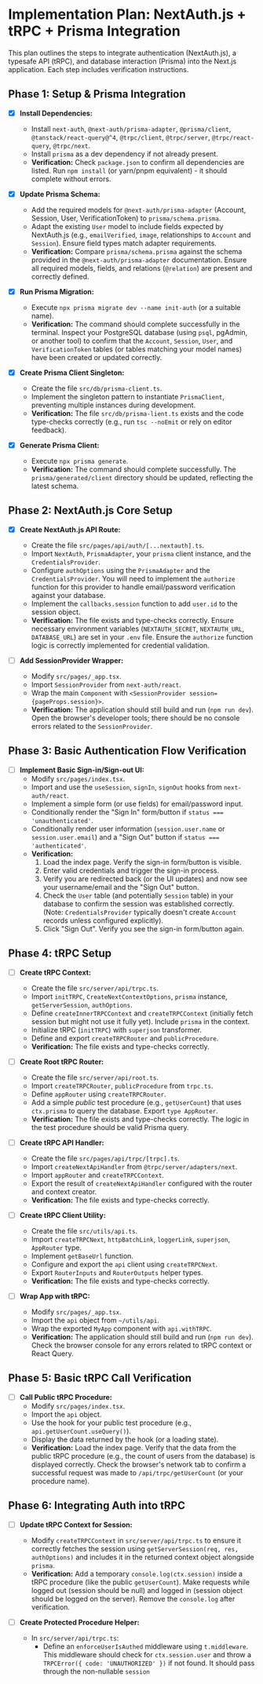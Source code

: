 # Implementation Plan: NextAuth.js + tRPC + Prisma Integration

This plan outlines the steps to integrate authentication (NextAuth.js), a typesafe API (tRPC), and database interaction (Prisma) into the Next.js application. Each step includes verification instructions.

## Phase 1: Setup & Prisma Integration

- [x] **Install Dependencies:**

  - Install `next-auth`, `@next-auth/prisma-adapter`, `@prisma/client`, `@tanstack/react-query@^4`, `@trpc/client`, `@trpc/server`, `@trpc/react-query`, `@trpc/next`.
  - Install `prisma` as a dev dependency if not already present.
  - **Verification:** Check `package.json` to confirm all dependencies are listed. Run `npm install` (or yarn/pnpm equivalent) - it should complete without errors.

- [x] **Update Prisma Schema:**

  - Add the required models for `@next-auth/prisma-adapter` (Account, Session, User, VerificationToken) to `prisma/schema.prisma`.
  - Adapt the existing `User` model to include fields expected by NextAuth.js (e.g., `emailVerified`, `image`, relationships to `Account` and `Session`). Ensure field types match adapter requirements.
  - **Verification:** Compare `prisma/schema.prisma` against the schema provided in the `@next-auth/prisma-adapter` documentation. Ensure all required models, fields, and relations (`@relation`) are present and correctly defined.

- [x] **Run Prisma Migration:**

  - Execute `npx prisma migrate dev --name init-auth` (or a suitable name).
  - **Verification:** The command should complete successfully in the terminal. Inspect your PostgreSQL database (using `psql`, pgAdmin, or another tool) to confirm that the `Account`, `Session`, `User`, and `VerificationToken` tables (or tables matching your model names) have been created or updated correctly.

- [x] **Create Prisma Client Singleton:**

  - Create the file `src/db/prisma-client.ts`.
  - Implement the singleton pattern to instantiate `PrismaClient`, preventing multiple instances during development.
  - **Verification:** The file `src/db/prisma-lient.ts` exists and the code type-checks correctly (e.g., run `tsc --noEmit` or rely on editor feedback).

- [x] **Generate Prisma Client:**
  - Execute `npx prisma generate`.
  - **Verification:** The command should complete successfully. The `prisma/generated/client` directory should be updated, reflecting the latest schema.

## Phase 2: NextAuth.js Core Setup

- [x] **Create NextAuth.js API Route:**

  - Create the file `src/pages/api/auth/[...nextauth].ts`.
  - Import `NextAuth`, `PrismaAdapter`, your `prisma` client instance, and the `CredentialsProvider`.
  - Configure `authOptions` using the `PrismaAdapter` and the `CredentialsProvider`. You will need to implement the `authorize` function for this provider to handle email/password verification against your database.
  - Implement the `callbacks.session` function to add `user.id` to the session object.
  - **Verification:** The file exists and type-checks correctly. Ensure necessary environment variables (`NEXTAUTH_SECRET`, `NEXTAUTH_URL`, `DATABASE_URL`) are set in your `.env` file. Ensure the `authorize` function logic is correctly implemented for credential validation.

- [ ] **Add SessionProvider Wrapper:**
  - Modify `src/pages/_app.tsx`.
  - Import `SessionProvider` from `next-auth/react`.
  - Wrap the main `Component` with `<SessionProvider session={pageProps.session}>`.
  - **Verification:** The application should still build and run (`npm run dev`). Open the browser's developer tools; there should be no console errors related to the `SessionProvider`.

## Phase 3: Basic Authentication Flow Verification

- [ ] **Implement Basic Sign-in/Sign-out UI:**
  - Modify `src/pages/index.tsx`.
  - Import and use the `useSession`, `signIn`, `signOut` hooks from `next-auth/react`.
  - Implement a simple form (or use fields) for email/password input.
  - Conditionally render the "Sign In" form/button if `status === 'unauthenticated'`.
  - Conditionally render user information (`session.user.name` or `session.user.email`) and a "Sign Out" button if `status === 'authenticated'`.
  - **Verification:**
    1. Load the index page. Verify the sign-in form/button is visible.
    2. Enter valid credentials and trigger the sign-in process.
    3. Verify you are redirected back (or the UI updates) and now see your username/email and the "Sign Out" button.
    4. Check the `User` table (and potentially `Session` table) in your database to confirm the session was established correctly. (Note: `CredentialsProvider` typically doesn't create `Account` records unless configured explicitly).
    5. Click "Sign Out". Verify you see the sign-in form/button again.

## Phase 4: tRPC Setup

- [ ] **Create tRPC Context:**

  - Create the file `src/server/api/trpc.ts`.
  - Import `initTRPC`, `CreateNextContextOptions`, `prisma` instance, `getServerSession`, `authOptions`.
  - Define `createInnerTRPCContext` and `createTRPCContext` (initially fetch session but might not use it fully yet). Include `prisma` in the context.
  - Initialize tRPC (`initTRPC`) with `superjson` transformer.
  - Define and export `createTRPCRouter` and `publicProcedure`.
  - **Verification:** The file exists and type-checks correctly.

- [ ] **Create Root tRPC Router:**

  - Create the file `src/server/api/root.ts`.
  - Import `createTRPCRouter`, `publicProcedure` from `trpc.ts`.
  - Define `appRouter` using `createTRPCRouter`.
  - Add a simple _public_ test procedure (e.g., `getUserCount`) that uses `ctx.prisma` to query the database. Export `type AppRouter`.
  - **Verification:** The file exists and type-checks correctly. The logic in the test procedure should be valid Prisma query.

- [ ] **Create tRPC API Handler:**

  - Create the file `src/pages/api/trpc/[trpc].ts`.
  - Import `createNextApiHandler` from `@trpc/server/adapters/next`.
  - Import `appRouter` and `createTRPCContext`.
  - Export the result of `createNextApiHandler` configured with the router and context creator.
  - **Verification:** The file exists and type-checks correctly.

- [ ] **Create tRPC Client Utility:**

  - Create the file `src/utils/api.ts`.
  - Import `createTRPCNext`, `httpBatchLink`, `loggerLink`, `superjson`, `AppRouter` type.
  - Implement `getBaseUrl` function.
  - Configure and export the `api` client using `createTRPCNext`.
  - Export `RouterInputs` and `RouterOutputs` helper types.
  - **Verification:** The file exists and type-checks correctly.

- [ ] **Wrap App with tRPC:**
  - Modify `src/pages/_app.tsx`.
  - Import the `api` object from `~/utils/api`.
  - Wrap the exported `MyApp` component with `api.withTRPC`.
  - **Verification:** The application should still build and run (`npm run dev`). Check the browser console for any errors related to tRPC context or React Query.

## Phase 5: Basic tRPC Call Verification

- [ ] **Call Public tRPC Procedure:**
  - Modify `src/pages/index.tsx`.
  - Import the `api` object.
  - Use the hook for your public test procedure (e.g., `api.getUserCount.useQuery()`).
  - Display the data returned by the hook (or a loading state).
  - **Verification:** Load the index page. Verify that the data from the public tRPC procedure (e.g., the count of users from the database) is displayed correctly. Check the browser's network tab to confirm a successful request was made to `/api/trpc/getUserCount` (or your procedure name).

## Phase 6: Integrating Auth into tRPC

- [ ] **Update tRPC Context for Session:**

  - Modify `createTRPCContext` in `src/server/api/trpc.ts` to ensure it correctly fetches the session using `getServerSession(req, res, authOptions)` and includes it in the returned context object alongside `prisma`.
  - **Verification:** Add a temporary `console.log(ctx.session)` inside a tRPC procedure (like the public `getUserCount`). Make requests while logged out (session should be null) and logged in (session object should be logged on the server). Remove the `console.log` after verification.

- [ ] **Create Protected Procedure Helper:**

  - In `src/server/api/trpc.ts`:
    - Define an `enforceUserIsAuthed` middleware using `t.middleware`. This middleware should check for `ctx.session.user` and throw a `TRPCError({ code: 'UNAUTHORIZED' })` if not found. It should pass through the non-nullable `session`
